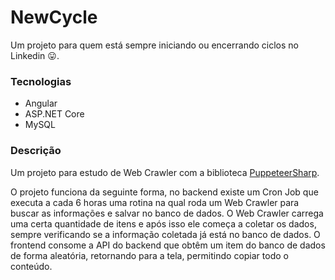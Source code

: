 # NewCycle
Um projeto para quem está sempre iniciando ou encerrando ciclos no Linkedin 😛.

### Tecnologias

- Angular
- ASP.NET Core
- MySQL

### Descrição

Um projeto para estudo de Web Crawler com a biblioteca [PuppeteerSharp](https://www.puppeteersharp.com).

O projeto funciona da seguinte forma, no backend existe um Cron Job que executa a cada 6 horas uma rotina na qual roda um Web Crawler 
para buscar as informações e salvar no banco de dados. O Web Crawler carrega uma certa quantidade de itens e após isso ele começa a coletar os dados, 
sempre verificando se a informação coletada já está no banco de dados.
O frontend consome a API do backend que obtêm um item do banco de dados de forma aleatória, retornando para a tela, permitindo copiar todo o conteúdo.
